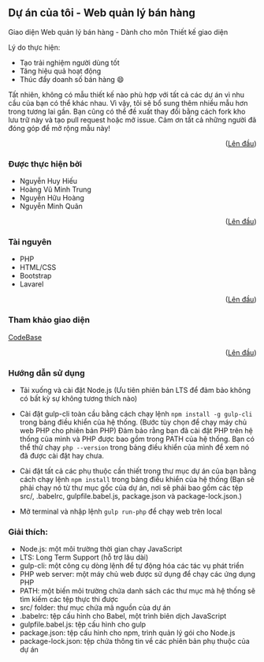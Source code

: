 <!-- ABOUT THE PROJECT -->
## Dự án của tôi - Web quản lý bán hàng

Giao diện Web quản lý bán hàng - Dành cho môn Thiết kế giao diện

Lý do thực hiện:
* Tạo trải nghiệm người dùng tốt
* Tăng hiệu quả hoạt động
* Thúc đẩy doanh số bán hàng :smile:

Tất nhiên, không có mẫu thiết kế nào phù hợp với tất cả các dự án vì nhu cầu của bạn có thể khác nhau. Vì vậy, tôi sẽ bổ sung thêm nhiều mẫu hơn trong tương lai gần. Bạn cũng có thể đề xuất thay đổi bằng cách fork kho lưu trữ này và tạo pull request hoặc mở issue. Cảm ơn tất cả những người đã đóng góp để mở rộng mẫu này!

<p align="right">(<a href="#readme-top">Lên đầu</a>)</p>

### Được thực hiện bởi

* Nguyễn Huy Hiếu
* Hoàng Vũ Minh Trung
* Nguyễn Hữu Hoàng
* Nguyễn Minh Quân

<p align="right">(<a href="#readme-top">Lên đầu</a>)</p>

### Tài nguyên

* PHP
* HTML/CSS
* Bootstrap
* Lavarel

<p align="right">(<a href="#readme-top">Lên đầu</a>)</p>

### Tham khảo giao diện

[CodeBase](https://demo.pixelcave.com/codebase/)

<p align="right">(<a href="#readme-top">Lên đầu</a>)</p>

### Hướng dẫn sử dụng

* Tải xuống và cài đặt Node.js (Ưu tiên phiên bản LTS để đảm bảo không có bất kỳ sự không tương thích nào)

* Cài đặt gulp-cli toàn cầu bằng cách chạy lệnh ```npm install -g gulp-cli``` trong bảng điều khiển của hệ thống.
(Bước tùy chọn để chạy máy chủ web PHP cho phiên bản PHP) Đảm bảo rằng bạn đã cài đặt PHP trên hệ thống của mình và PHP được bao gồm trong PATH của hệ thống. Bạn có thể thử chạy ```php --version``` trong bảng điều khiển của mình để xem nó đã được cài đặt hay chưa.

* Cài đặt tất cả các phụ thuộc cần thiết trong thư mục dự án của bạn bằng cách chạy lệnh ```npm install``` trong bảng điều khiển của hệ thống (Bạn sẽ phải chạy nó từ thư mục gốc của dự án, nơi sẽ phải bao gồm các tệp src/, .babelrc, gulpfile.babel.js, package.json và package-lock.json.)
  
* Mở terminal và nhập lệnh ```gulp run-php``` để chạy web trên local

### Giải thích:

* Node.js: một môi trường thời gian chạy JavaScript
* LTS: Long Term Support (hỗ trợ lâu dài)
* gulp-cli: một công cụ dòng lệnh để tự động hóa các tác vụ phát triển
* PHP web server: một máy chủ web được sử dụng để chạy các ứng dụng PHP
* PATH: một biến môi trường chứa danh sách các thư mục mà hệ thống sẽ tìm kiếm các tệp thực thi được
* src/ folder: thư mục chứa mã nguồn của dự án
* .babelrc: tệp cấu hình cho Babel, một trình biên dịch JavaScript
* gulpfile.babel.js: tệp cấu hình cho gulp
* package.json: tệp cấu hình cho npm, trình quản lý gói cho Node.js
* package-lock.json: tệp chứa thông tin về các phiên bản phụ thuộc của dự án


